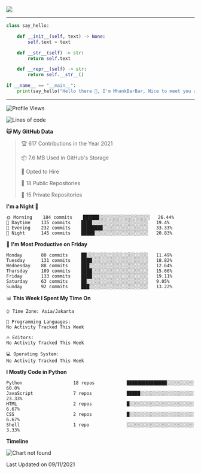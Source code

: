 <img align="center" height="auto" src="https://github.com/MhankBarBar/MhankBarBar/blob/master/img/1.jpg"/>
<!--
___
![Metrics](https://github.com/MhankBarBar/MhankBarBar/blob/master/github-metrics.svg)
___
-->
<!--
[![ReadMe Card](https://github-readme-stats.vercel.app/api/pin/?username=mhankbarbar&repo=termux-wabot&theme=auto)](https://github.com/mhankbarbar/termux-wabot)
-->

---
```python
class say_hello:

    def __init__(self, text) -> None:
        self.text = text

    def __str__(self) -> str:
        return self.text

    def __repr__(self) -> str:
        return self.__str__()

if __name__ == "__main__":
    print(say_hello("Hello there 👋, I'm MhankBarBar, Nice to meet you all!"))
```
---
<!--START_SECTION:waka-->
![Profile Views](http://img.shields.io/badge/Profile%20Views-272-blue)

![Lines of code](https://img.shields.io/badge/From%20Hello%20World%20I%27ve%20Written-497607%20lines%20of%20code-blue)

**🐱 My GitHub Data** 

> 🏆 617 Contributions in the Year 2021
 > 
> 📦 7.6 MB Used in GitHub's Storage 
 > 
> 💼 Opted to Hire
 > 
> 📜 18 Public Repositories 
 > 
> 🔑 15 Private Repositories  
 > 
**I'm a Night 🦉** 

```text
🌞 Morning    184 commits    ██████░░░░░░░░░░░░░░░░░░░   26.44% 
🌆 Daytime    135 commits    ████░░░░░░░░░░░░░░░░░░░░░   19.4% 
🌃 Evening    232 commits    ████████░░░░░░░░░░░░░░░░░   33.33% 
🌙 Night      145 commits    █████░░░░░░░░░░░░░░░░░░░░   20.83%

```
📅 **I'm Most Productive on Friday** 

```text
Monday       80 commits     ██░░░░░░░░░░░░░░░░░░░░░░░   11.49% 
Tuesday      131 commits    ████░░░░░░░░░░░░░░░░░░░░░   18.82% 
Wednesday    88 commits     ███░░░░░░░░░░░░░░░░░░░░░░   12.64% 
Thursday     109 commits    ████░░░░░░░░░░░░░░░░░░░░░   15.66% 
Friday       133 commits    ████░░░░░░░░░░░░░░░░░░░░░   19.11% 
Saturday     63 commits     ██░░░░░░░░░░░░░░░░░░░░░░░   9.05% 
Sunday       92 commits     ███░░░░░░░░░░░░░░░░░░░░░░   13.22%

```


📊 **This Week I Spent My Time On** 

```text
⌚︎ Time Zone: Asia/Jakarta

💬 Programming Languages: 
No Activity Tracked This Week

🔥 Editors: 
No Activity Tracked This Week

💻 Operating System: 
No Activity Tracked This Week

```

**I Mostly Code in Python** 

```text
Python                   18 repos            ███████████████░░░░░░░░░░   60.0% 
JavaScript               7 repos             █████░░░░░░░░░░░░░░░░░░░░   23.33% 
HTML                     2 repos             █░░░░░░░░░░░░░░░░░░░░░░░░   6.67% 
CSS                      2 repos             █░░░░░░░░░░░░░░░░░░░░░░░░   6.67% 
Shell                    1 repo              ░░░░░░░░░░░░░░░░░░░░░░░░░   3.33%

```


**Timeline**

![Chart not found](https://raw.githubusercontent.com/MhankBarBar/MhankBarBar/master/charts/bar_graph.png) 


 Last Updated on 09/11/2021
<!--END_SECTION:waka-->
